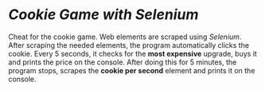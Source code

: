 # *Cookie Game with Selenium*

Cheat for the cookie game. Web elements are scraped using *Selenium*. After scraping the needed elements, the program 
automatically clicks the cookie. Every 5 seconds, it checks for the **most expensive** upgrade, buys it and prints the
price on the console. After doing this for 5 minutes, the program stops, scrapes the **cookie per second** element and
prints it on the console.
